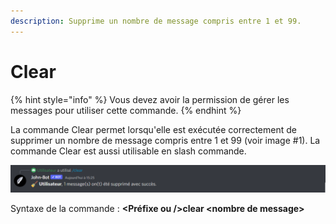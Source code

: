 ```yaml
---
description: Supprime un nombre de message compris entre 1 et 99.
---
```


# Clear

{% hint style="info" %}
Vous devez avoir la permission de gérer les messages pour utiliser cette commande.
{% endhint %}

La commande Clear permet lorsqu'elle est exécutée correctement de supprimer un nombre de message compris entre 1 et 99 (voir image #1). La commande Clear est aussi utilisable en slash commande.

![Image #1](../../../.gitbook/assets/Clear.png)

Syntaxe de la commande : **\<Préfixe ou />clear \<nombre de message>**
